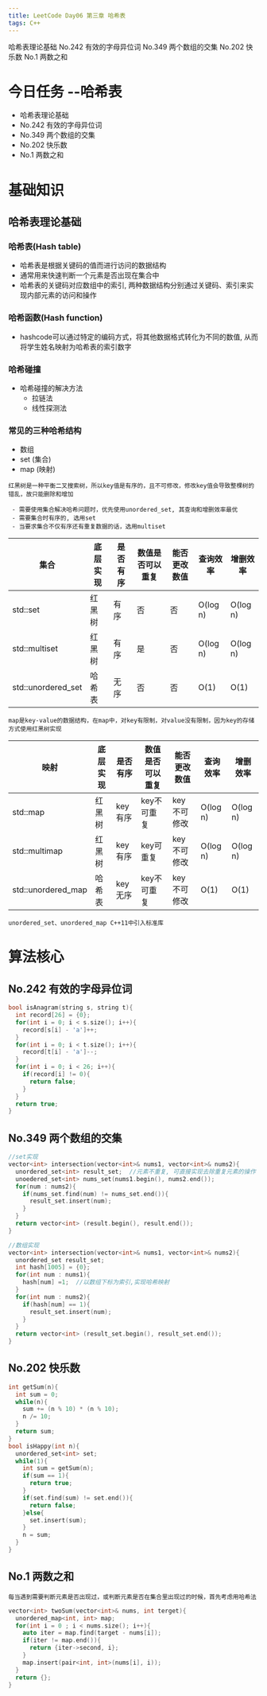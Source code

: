 ```yaml
---
title: LeetCode Day06 第三章 哈希表
tags: C++
---
```

哈希表理论基础      No.242 有效的字母异位词     No.349 两个数组的交集       No.202 快乐数       No.1 两数之和
<!--more-->

# 今日任务 --哈希表
- 哈希表理论基础
- No.242 有效的字母异位词
- No.349 两个数组的交集
- No.202 快乐数
- No.1 两数之和


# 基础知识
## 哈希表理论基础
### 哈希表(Hash table)
 - 哈希表是根据关键码的值而进行访问的数据结构 
 - 通常用来快速判断一个元素是否出现在集合中
 - 哈希表的关键码对应数组中的索引, 两种数据结构分别通过关键码、索引来实现内部元素的访问和操作
### 哈希函数(Hash function)
 - hashcode可以通过特定的编码方式，将其他数据格式转化为不同的数值, 从而将学生姓名映射为哈希表的索引数字
### 哈希碰撞
 - 哈希碰撞的解决方法
   - 拉链法
   - 线性探测法  
### 常见的三种哈希结构
 - 数组
 - set (集合)
 - map (映射)

```
红黑树是一种平衡二叉搜索树，所以key值是有序的，且不可修改，修改key值会导致整棵树的错乱，故只能删除和增加
```

```
 - 需要使用集合解决哈希问题时，优先使用unordered_set, 其查询和增删效率最优
 - 需要集合时有序的, 选用set
 - 当要求集合不仅有序还有重复数据的话，选用multiset
```
| 集合 | 底层实现 | 是否有序 | 数值是否可以重复 | 能否更改数值 | 查询效率 | 增删效率 |
| --- | --- | --- | --- | --- | --- | --- |
|std::set          |红黑树|有序|否|否|O(log n)|O(log n)|
|std::multiset     |红黑树|有序|是|否|O(log n)|O(log n)|
|std::unordered_set|哈希表|无序|否|否|O(1)     |O(1)|


```
map是key-value的数据结构，在map中，对key有限制，对value没有限制，因为key的存储方式使用红黑树实现
```
|映射|底层实现|是否有序|数值是否可以重复|能否更改数值|查询效率|增删效率|
|---|---|---|---|---|---|---|
|std::map          |红黑树|key有序|key不可重复|key不可修改|O(log n)|O(log n)|
|std::multimap     |红黑树|key有序|key可重复  |key不可修改|O(log n)|O(log n)|
|std::unordered_map|哈希表|key无序|key不可重复|key不可修改|O(1)|O(1)|
```
unordered_set、unordered_map C++11中引入标准库
```
# 算法核心
## No.242 有效的字母异位词
```c++
bool isAnagram(string s, string t){
  int record[26] = {0};
  for(int i = 0; i < s.size(); i++){
    record[s[i] - 'a']++;
  }
  for(int i = 0; i < t.size(); i++){
    record[t[i] - 'a']--;
  }
  for(int i = 0; i < 26; i++){
    if(record[i] != 0){
      return false;
    }
  }
  return true;
}
```
## No.349 两个数组的交集
```c++
//set实现
vector<int> intersection(vector<int>& nums1, vector<int>& nums2){
  unordered_set<int> result_set;  //元素不重复, 可直接实现去除重复元素的操作
  unoedered_set<int> nums_set(nums1.begin(), nums2.end());
  for(num : nums2){
    if(nums_set.find(num) != nums_set.end()){
      result_set.insert(num);
    }
  }
  return vector<int> (result.begin(), result.end());
}

//数组实现
vector<int> intersection(vector<int>& nums1, vector<int>& nums2){
  unordered_set result_set;
  int hash[1005] = {0};
  for(int num : nums1){
    hash[num] =1;  //以数组下标为索引,实现哈希映射
  }
  for(int num : nums2){
    if(hash[num] == 1){
      result_set.insert(num);
    }
  }
  return vector<int> (result_set.begin(), result_set.end());
}

```
## No.202 快乐数
```cpp
int getSum(n){
  int sum = 0;
  while(n){
    sum += (n % 10) * (n % 10);
    n /= 10;
  }
  return sum;
}
bool isHappy(int n){
  unordered_set<int> set;
  while(1){
    int sum = getSum(n);
    if(sum == 1){
      return true;
    }
    if(set.find(sum) != set.end()){
      return false;
    }else{
      set.insert(sum);
    }
    n = sum;
  }
}
```
## No.1 两数之和
```
每当遇到需要判断元素是否出现过，或判断元素是否在集合里出现过的时候，首先考虑用哈希法
```
```c++
vector<int> twoSum(vector<int>& nums, int terget){
  unordered_map<int, int> map;
  for(int i = 0 ; i < nums.size(); i++){
    auto iter = map.find(target - nums[i]);
    if(iter != map.end()){
      return {iter->second, i};
    }
    map.insert(pair<int, int>(nums[i], i));
  }
  return {};
}
```

